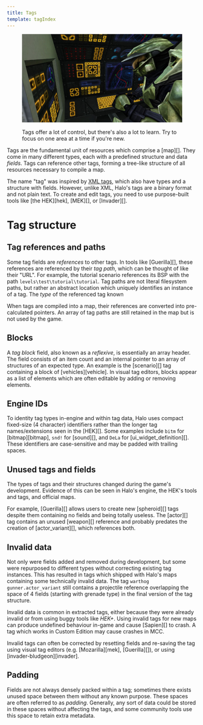 ```yaml
---
title: Tags
template: tagIndex
---
```


<figure>
  <a href="control-panels.jpg">
    <img src="control-panels.jpg" alt="Control panels in a10"/>
  </a>
  <figcaption>
    <p>Tags offer a lot of control, but there's also a lot to learn. Try to focus on one area at a time if you're new.</p>
  </figcaption>
</figure>

Tags are the fundamental unit of resources which comprise a [map][]. They come in many different types, each with a predefined structure and data _fields_. Tags can reference other tags, forming a tree-like structure of all resources necessary to compile a map.

The name "tag" was inspired by [XML tags][about-xml], which also have types and a structure with fields. However, unlike XML, Halo's tags are a binary format and not plain text. To create and edit tags, you need to use purpose-built tools like [the HEK][hek], [MEK][], or [Invader][].

# Tag structure
## Tag references and paths
Some tag fields are _references_ to other tags. In tools like [Guerilla][], these references are referenced by their _tag path_, which can be thought of like their "URL". For example, the tutorial scenario references its BSP with the path `levels\test\tutorial\tutorial`. Tag paths are not literal filesystem paths, but rather an abstract location which uniquely identifies an instance of a tag. The _type_ of the referenced tag known

When tags are compiled into a map, their references are converted into pre-calculated pointers. An array of tag paths are still retained in the map but is not used by the game.

## Blocks
A _tag block_ field, also known as a _reflexive_, is essentially an array header. The field consists of an item count and an internal pointer to an array of structures of an expected type. An example is the [scenario][] tag containing a block of [vehicles][vehicle]. In visual tag editors, blocks appear as a list of elements which are often editable by adding or removing elements.

## Engine IDs
To identity tag types in-engine and within tag data, Halo uses compact fixed-size (4 character) identifiers rather than the longer tag names/extensions seen in the [HEK][]. Some examples include `bitm` for [bitmap][bitmap], `snd!` for [sound][], and `DeLa` for [ui_widget_definition][]. These identifiers are case-sensitive and may be padded with trailing spaces.

## Unused tags and fields
The types of tags and their structures changed during the game's development. Evidence of this can be seen in Halo's engine, the HEK's tools and tags, and official maps.

For example, [Guerilla][] allows users to create new [spheroid][] tags despite them containing no fields and being totally useless. The [actor][] tag contains an unused [weapon][] reference and probably predates the creation of [actor_variant][], which references both.

## Invalid data
Not only were fields added and removed during development, but some were repurposed to different types without correcting existing tag instances. This has resulted in tags which shipped with Halo's maps containing some technically invalid data. The tag `warthog gunner.actor_variant` still contains a projectile reference overlapping the space of 4 fields (starting with grenade type) in the final version of the tag structure.

Invalid data is common in extracted tags, either because they were already invalid or from using buggy tools like _HEK+_. Using invalid tags for new maps can produce undefined behaviour in-game and cause [Sapien][] to crash. A tag which works in Custom Edition may cause crashes in MCC.

Invalid tags can often be corrected by resetting fields and re-saving the tag using visual tag editors (e.g. [Mozarilla][mek], [Guerilla][]), or using [invader-bludgeon][invader].

## Padding
Fields are not always densely packed within a tag; sometimes there exists unused space between them without any known purpose. These spaces are often referred to as _padding_. Generally, any sort of data could be stored in these spaces without affecting the tags, and some community tools use this space to retain extra metadata.

[about-xml]: https://en.wikipedia.org/wiki/XML#Key_terminology

